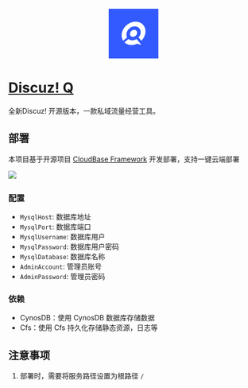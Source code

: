 <p align="center">
  <img height="100px" src="./logo.png" />
</p>

# [Discuz! Q](https://gitee.com/Discuz/Discuz-Q)

全新Discuz! 开源版本，一款私域流量经营工具。

## 部署

本项目基于开源项目 [CloudBase Framework](https://github.com/Tencent/cloudbase-framework) 开发部署，支持一键云端部署

[![](https://main.qcloudimg.com/raw/67f5a389f1ac6f3b4d04c7256438e44f.svg)](https://console.cloud.tencent.com/tcb/env/index?action=CreateAndDeployCloudBaseProject&appUrl=https%3A%2F%2Fgithub.com%2FTencent-Cloud-Plugins%2FTencentCloudBase-DZQ&branch=dzq-v3.0.211014)

### 配置
- `MysqlHost`: 数据库地址
- `MysqlPort`: 数据库端口
- `MysqlUsername`: 数据库用户
- `MysqlPassword`: 数据库用户密码
- `MysqlDatabase`: 数据库名称
- `AdminAccount`: 管理员账号
- `AdminPassword`: 管理员密码


### 依赖

- CynosDB：使用 CynosDB 数据库存储数据
- Cfs：使用 Cfs 持久化存储静态资源，日志等

## 注意事项

1. 部署时，需要将服务路径设置为根路径 `/`
